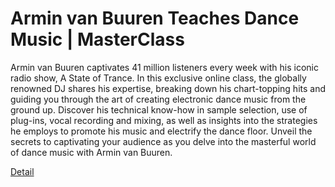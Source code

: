 # Armin van Buuren Teaches Dance Music | MasterClass

Armin van Buuren captivates 41 million listeners every week with his iconic radio show, A State of Trance. In this exclusive online class, the globally renowned DJ shares his expertise, breaking down his chart-topping hits and guiding you through the art of creating electronic dance music from the ground up. Discover his technical know-how in sample selection, use of plug-ins, vocal recording and mixing, as well as insights into the strategies he employs to promote his music and electrify the dance floor. Unveil the secrets to captivating your audience as you delve into the masterful world of dance music with Armin van Buuren. 

[Detail](https://eduitfree.com/course/armin-van-buuren-teaches-dance-music-masterclass)